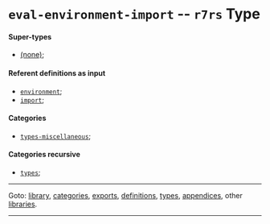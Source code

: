

<a id='type__r7rs__eval-environment-import'></a>

# `eval-environment-import` -- `r7rs` Type


<a id='type__r7rs__eval-environment-import__super-types'></a>

#### Super-types

 * [(none)](../../r7rs/types/_index.md#toc__r7rs__types);


<a id='type__r7rs__eval-environment-import__referent-definitions-input'></a>

#### Referent definitions as input

 * [`environment`](../../r7rs/definitions/environment.md#definition__r7rs__environment);
 * [`import`](../../r7rs/definitions/import.md#definition__r7rs__import);


<a id='type__r7rs__eval-environment-import__categories'></a>

#### Categories

 * [`types-miscellaneous`](../../r7rs/categories/types-miscellaneous.md#category__r7rs__types-miscellaneous);


<a id='type__r7rs__eval-environment-import__categories-recursive'></a>

#### Categories recursive

 * [`types`](../../r7rs/categories/types.md#category__r7rs__types);

----

Goto: [library](../../r7rs/_index.md#library__r7rs), [categories](../../r7rs/categories/_index.md#toc__r7rs__categories), [exports](../../r7rs/exports/_index.md#toc__r7rs__exports), [definitions](../../r7rs/definitions/_index.md#toc__r7rs__definitions), [types](../../r7rs/types/_index.md#toc__r7rs__types), [appendices](../../r7rs/appendices/_index.md#toc__r7rs__appendices), other [libraries](../../_libraries.md#toc__libraries).

----

